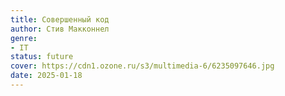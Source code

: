 ```yaml
---
title: Совершенный код
author: Стив Макконнел
genre:
- IT
status: future
cover: https://cdn1.ozone.ru/s3/multimedia-6/6235097646.jpg
date: 2025-01-18
---
```


